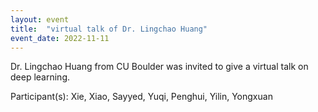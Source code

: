 ```yaml
---
layout: event
title:  "virtual talk of Dr. Lingchao Huang"
event_date: 2022-11-11
---
```


Dr. Lingchao Huang from CU Boulder was invited to give a virtual talk on deep learning.

Participant(s): Xie, Xiao, Sayyed, Yuqi, Penghui, Yilin, Yongxuan